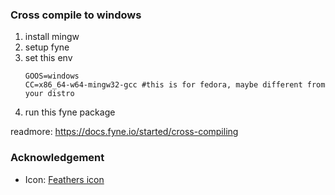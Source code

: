 ### Cross compile to windows

1. install mingw
2. setup fyne
3. set this env
    ```
   GOOS=windows
   CC=x86_64-w64-mingw32-gcc #this is for fedora, maybe different from your distro
   ```
4. run this fyne package

readmore: https://docs.fyne.io/started/cross-compiling

### Acknowledgement

* Icon: [Feathers icon](https://feathericons.com)